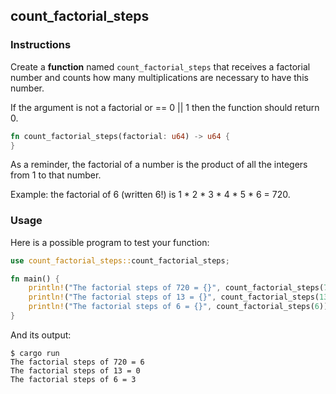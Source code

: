 ## count_factorial_steps

### Instructions

Create a **function** named `count_factorial_steps` that receives a factorial number and counts how many multiplications are necessary to have this number.

If the argument is not a factorial or == 0 || 1 then the function should return 0.

```rust
fn count_factorial_steps(factorial: u64) -> u64 {
}
```

As a reminder, the factorial of a number is the product of all the integers from 1 to that number.

Example: the factorial of 6 (written 6!) is 1 \* 2 \* 3 \* 4 \* 5 \* 6 = 720.

### Usage

Here is a possible program to test your function:

```rust
use count_factorial_steps::count_factorial_steps;

fn main() {
    println!("The factorial steps of 720 = {}", count_factorial_steps(720));
    println!("The factorial steps of 13 = {}", count_factorial_steps(13));
    println!("The factorial steps of 6 = {}", count_factorial_steps(6));
}
```

And its output:

```console
$ cargo run
The factorial steps of 720 = 6
The factorial steps of 13 = 0
The factorial steps of 6 = 3
```
